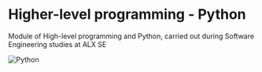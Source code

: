 # Higher-level programming - Python
Module of High-level programming and Python, carried out during  Software Engineering studies at ALX SE

![Python](https://www.datacamp.com/community/tutorials/data-science-python-ide)
